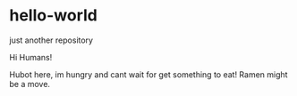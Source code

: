 # hello-world
just another repository

Hi Humans!

Hubot here, im hungry and cant wait for get something to eat!
Ramen might be a move.
